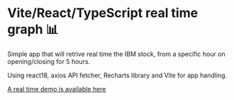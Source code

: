 # Vite/React/TypeScript real time graph 📊
Simple app that will retrive real time the IBM stock, from a specific hour on opening/closing for 5 hours.

Using react18, axios API fetcher, Recharts library and Vite for app handling.

[A real time demo is available here](https://ibm-stock-using-vite-react.vercel.app/)
